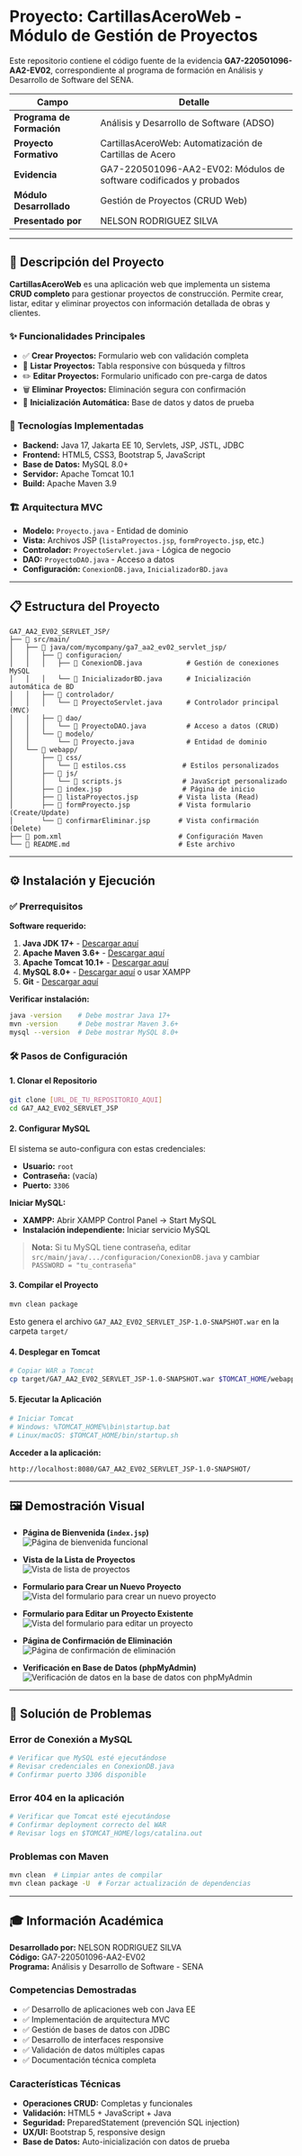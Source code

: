 # Proyecto: CartillasAceroWeb - Módulo de Gestión de Proyectos

Este repositorio contiene el código fuente de la evidencia **GA7-220501096-AA2-EV02**, correspondiente al programa de formación en Análisis y Desarrollo de Software del SENA.

| Campo | Detalle |
|-------|---------|
| **Programa de Formación** | Análisis y Desarrollo de Software (ADSO) |
| **Proyecto Formativo** | CartillasAceroWeb: Automatización de Cartillas de Acero |
| **Evidencia** | GA7-220501096-AA2-EV02: Módulos de software codificados y probados |
| **Módulo Desarrollado** | Gestión de Proyectos (CRUD Web) |
| **Presentado por** | NELSON RODRIGUEZ SILVA |

---

## 📜 Descripción del Proyecto

**CartillasAceroWeb** es una aplicación web que implementa un sistema **CRUD completo** para gestionar proyectos de construcción. Permite crear, listar, editar y eliminar proyectos con información detallada de obras y clientes.

### ✨ Funcionalidades Principales

- ✅ **Crear Proyectos:** Formulario web con validación completa
- 📖 **Listar Proyectos:** Tabla responsive con búsqueda y filtros
- ✏️ **Editar Proyectos:** Formulario unificado con pre-carga de datos
- 🗑️ **Eliminar Proyectos:** Eliminación segura con confirmación
- 🔄 **Inicialización Automática:** Base de datos y datos de prueba

### 🚀 Tecnologías Implementadas

- **Backend:** Java 17, Jakarta EE 10, Servlets, JSP, JSTL, JDBC
- **Frontend:** HTML5, CSS3, Bootstrap 5, JavaScript
- **Base de Datos:** MySQL 8.0+
- **Servidor:** Apache Tomcat 10.1
- **Build:** Apache Maven 3.9

### 🏗️ Arquitectura MVC

- **Modelo:** `Proyecto.java` - Entidad de dominio
- **Vista:** Archivos JSP (`listaProyectos.jsp`, `formProyecto.jsp`, etc.)
- **Controlador:** `ProyectoServlet.java` - Lógica de negocio
- **DAO:** `ProyectoDAO.java` - Acceso a datos
- **Configuración:** `ConexionDB.java`, `InicializadorBD.java`

---

## 📋 Estructura del Proyecto

```
GA7_AA2_EV02_SERVLET_JSP/
├── 📁 src/main/
│   ├── 📁 java/com/mycompany/ga7_aa2_ev02_servlet_jsp/
│   │   ├── 📁 configuracion/
│   │   │   ├── 📄 ConexionDB.java           # Gestión de conexiones MySQL
│   │   │   └── 📄 InicializadorBD.java      # Inicialización automática de BD
│   │   ├── 📁 controlador/
│   │   │   └── 📄 ProyectoServlet.java      # Controlador principal (MVC)
│   │   ├── 📁 dao/
│   │   │   └── 📄 ProyectoDAO.java          # Acceso a datos (CRUD)
│   │   └── 📁 modelo/
│   │       └── 📄 Proyecto.java             # Entidad de dominio
│   └── 📁 webapp/
│       ├── 📁 css/
│       │   └── 📄 estilos.css              # Estilos personalizados
│       ├── 📁 js/
│       │   └── 📄 scripts.js               # JavaScript personalizado
│       ├── 📄 index.jsp                    # Página de inicio
│       ├── 📄 listaProyectos.jsp          # Vista lista (Read)
│       ├── 📄 formProyecto.jsp            # Vista formulario (Create/Update)
│       └── 📄 confirmarEliminar.jsp       # Vista confirmación (Delete)
├── 📄 pom.xml                             # Configuración Maven
└── 📄 README.md                           # Este archivo
```

---

## ⚙️ Instalación y Ejecución

### ✅ Prerrequisitos

**Software requerido:**
1. **Java JDK 17+** - [Descargar aquí](https://www.oracle.com/java/technologies/javase-downloads.html)
2. **Apache Maven 3.6+** - [Descargar aquí](https://maven.apache.org/download.cgi)
3. **Apache Tomcat 10.1+** - [Descargar aquí](https://tomcat.apache.org/download-10.cgi)
4. **MySQL 8.0+** - [Descargar aquí](https://dev.mysql.com/downloads/mysql/) o usar XAMPP
5. **Git** - [Descargar aquí](https://git-scm.com/downloads)

**Verificar instalación:**
```bash
java -version    # Debe mostrar Java 17+
mvn -version     # Debe mostrar Maven 3.6+
mysql --version  # Debe mostrar MySQL 8.0+
```

### 🛠️ Pasos de Configuración

#### **1. Clonar el Repositorio**
```bash
git clone [URL_DE_TU_REPOSITORIO_AQUI]
cd GA7_AA2_EV02_SERVLET_JSP
```

#### **2. Configurar MySQL**
El sistema se auto-configura con estas credenciales:
- **Usuario:** `root`
- **Contraseña:** (vacía)
- **Puerto:** `3306`

**Iniciar MySQL:**
- **XAMPP:** Abrir XAMPP Control Panel → Start MySQL
- **Instalación independiente:** Iniciar servicio MySQL

> **Nota:** Si tu MySQL tiene contraseña, editar `src/main/java/.../configuracion/ConexionDB.java` y cambiar `PASSWORD = "tu_contraseña"`

#### **3. Compilar el Proyecto**
```bash
mvn clean package
```
Esto genera el archivo `GA7_AA2_EV02_SERVLET_JSP-1.0-SNAPSHOT.war` en la carpeta `target/`

#### **4. Desplegar en Tomcat**
```bash
# Copiar WAR a Tomcat
cp target/GA7_AA2_EV02_SERVLET_JSP-1.0-SNAPSHOT.war $TOMCAT_HOME/webapps/
```

#### **5. Ejecutar la Aplicación**
```bash
# Iniciar Tomcat
# Windows: %TOMCAT_HOME%\bin\startup.bat
# Linux/macOS: $TOMCAT_HOME/bin/startup.sh
```

**Acceder a la aplicación:**
```
http://localhost:8080/GA7_AA2_EV02_SERVLET_JSP-1.0-SNAPSHOT/
```

---

## 🖼️ Demostración Visual

- **Página de Bienvenida (`index.jsp`)**  
  ![Página de bienvenida funcional](assets/img31.png)

- **Vista de la Lista de Proyectos**  
  ![Vista de lista de proyectos](assets/img32.png)

- **Formulario para Crear un Nuevo Proyecto**  
  ![Vista del formulario para crear un nuevo proyecto](assets/img33.png)

- **Formulario para Editar un Proyecto Existente**  
  ![Vista del formulario para editar un proyecto](assets/img34.png)

- **Página de Confirmación de Eliminación**  
  ![Página de confirmación de eliminación](assets/img35.png)

- **Verificación en Base de Datos (phpMyAdmin)**  
  ![Verificación de datos en la base de datos con phpMyAdmin](assets/img37.png)

---

## 🔧 Solución de Problemas

### Error de Conexión a MySQL
```bash
# Verificar que MySQL esté ejecutándose
# Revisar credenciales en ConexionDB.java
# Confirmar puerto 3306 disponible
```

### Error 404 en la aplicación
```bash
# Verificar que Tomcat esté ejecutándose
# Confirmar deployment correcto del WAR
# Revisar logs en $TOMCAT_HOME/logs/catalina.out
```

### Problemas con Maven
```bash
mvn clean  # Limpiar antes de compilar
mvn clean package -U  # Forzar actualización de dependencias
```

---

## 🎓 Información Académica

**Desarrollado por:** NELSON RODRIGUEZ SILVA  
**Código:** GA7-220501096-AA2-EV02  
**Programa:** Análisis y Desarrollo de Software - SENA  

### Competencias Demostradas
- ✅ Desarrollo de aplicaciones web con Java EE
- ✅ Implementación de arquitectura MVC
- ✅ Gestión de bases de datos con JDBC
- ✅ Desarrollo de interfaces responsive
- ✅ Validación de datos múltiples capas
- ✅ Documentación técnica completa

### Características Técnicas
- **Operaciones CRUD:** Completas y funcionales
- **Validación:** HTML5 + JavaScript + Java
- **Seguridad:** PreparedStatement (prevención SQL injection)
- **UX/UI:** Bootstrap 5, responsive design
- **Base de Datos:** Auto-inicialización con datos de prueba